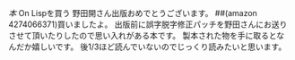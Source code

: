 *本* On Lispを買う
野田開さん出版おめでとうございます。
##(amazon 4274066371)買いましたよ。
出版前に誤字脱字修正パッチを野田さんにお送りさせて頂いたりしたので思い入れがある本です。
製本された物を手に取るとなんだか嬉しいです。
後1/3ほど読んでいないのでじっくり読みたいと思います。
